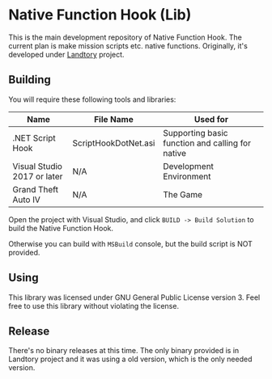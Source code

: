 # Native Function Hook (Lib)

This is the main development repository of Native Function Hook. The current plan is make mission scripts etc. native functions. Originally, it's developed under [Landtory](http://github.com/RelaperCrystal/Landtory) project. 

## Building

You will require these following tools and libraries:

| Name                        | File Name            | Used for                                         |
| --------------------------- | -------------------- | ------------------------------------------------ |
| .NET Script Hook            | ScriptHookDotNet.asi | Supporting basic function and calling for native |
| Visual Studio 2017 or later | N/A                  | Development Environment                          |
| Grand Theft Auto IV         | N/A                  | The Game                                         |

Open the project with Visual Studio, and click `BUILD -> Build Solution` to build the Native Function Hook.

Otherwise you can build with `MSBuild` console, but the build script is NOT provided.

## Using

This library was licensed under GNU General Public License version 3. Feel free to use this library without violating the license.

## Release

There's no binary releases at this time. The only binary provided is in Landtory project and it was using a old version, which is the only needed version.

